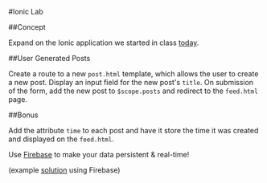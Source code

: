 #Ionic Lab

##Concept

Expand on the Ionic application we started in class [today](https://github.com/sf-wdi-14/notes/blob/master/lectures%2Fweek-11%2F_1_monday%2Fdusk%2Fionic.md).

##User Generated Posts

Create a route to a new `post.html` template, which allows the user to create a new post. Display an input field for the new post's `title`. On submission of the form, add the new post to `$scope.posts` and redirect to the `feed.html` page.

##Bonus

Add the attribute `time` to each post and have it store the time it was created and displayed on the `feed.html`.

Use [Firebase](https://www.firebase.com/docs/web/libraries/angular/quickstart.html) to make your data persistent & real-time!

(example [solution](https://github.com/sf-wdi-14/ionic-angular-firebase) using Firebase)
